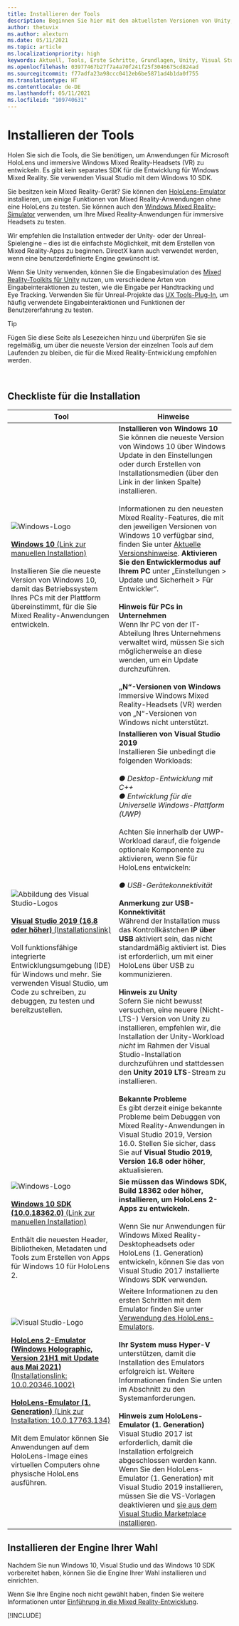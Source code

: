 ```yaml
---
title: Installieren der Tools
description: Beginnen Sie hier mit den aktuellsten Versionen von Unity, Visual Studio und den Tools, die für die Entwicklung für HoloLens und VR empfohlen werden.
author: thetuvix
ms.author: alexturn
ms.date: 05/11/2021
ms.topic: article
ms.localizationpriority: high
keywords: Aktuell, Tools, Erste Schritte, Grundlagen, Unity, Visual Studio, Toolkit, Mixed Reality-Headset, Windows Mixed Reality-Headset, Virtual Reality-Headset, Installation, Windows, HoloLens, Emulator, Unreal, OpenXR
ms.openlocfilehash: 03977467b27f7a4a70f241f25f3046675cd824ad
ms.sourcegitcommit: f77adfa23a98ccc0412eb6be5871ad4b1da0f755
ms.translationtype: HT
ms.contentlocale: de-DE
ms.lasthandoff: 05/11/2021
ms.locfileid: "109740631"
---
```

# <a name="install-the-tools"></a>Installieren der Tools

Holen Sie sich die Tools, die Sie benötigen, um Anwendungen für Microsoft HoloLens und immersive Windows Mixed Reality-Headsets (VR) zu entwickeln. Es gibt kein separates SDK für die Entwicklung für Windows Mixed Reality. Sie verwenden Visual Studio mit dem Windows 10 SDK.

Sie besitzen kein Mixed Reality-Gerät? Sie können den [HoloLens-Emulator](platform-capabilities-and-apis/using-the-hololens-emulator.md) installieren, um einige Funktionen von Mixed Reality-Anwendungen ohne eine HoloLens zu testen. Sie können auch den [Windows Mixed Reality-Simulator](platform-capabilities-and-apis/using-the-windows-mixed-reality-simulator.md) verwenden, um Ihre Mixed Reality-Anwendungen für immersive Headsets zu testen. 

Wir empfehlen die Installation entweder der Unity- oder der Unreal-Spielengine – dies ist die einfachste Möglichkeit, mit dem Erstellen von Mixed Reality-Apps zu beginnen. DirectX kann auch verwendet werden, wenn eine benutzerdefinierte Engine gewünscht ist.

Wenn Sie Unity verwenden, können Sie die Eingabesimulation des [Mixed Reality-Toolkits für Unity](https://github.com/Microsoft/MixedRealityToolkit-Unity) nutzen, um verschiedene Arten von Eingabeinteraktionen zu testen, wie die Eingabe per Handtracking und Eye Tracking. Verwenden Sie für Unreal-Projekte das [UX Tools-Plug-In](https://github.com/microsoft/MixedReality-UXTools-Unreal), um häufig verwendete Eingabeinteraktionen und Funktionen der Benutzererfahrung zu testen.

>[!TIP]
>Fügen Sie diese Seite als Lesezeichen hinzu und überprüfen Sie sie regelmäßig, um über die neueste Version der einzelnen Tools auf dem Laufenden zu bleiben, die für die Mixed Reality-Entwicklung empfohlen werden.

<br>

## <a name="installation-checklist"></a>Checkliste für die Installation

| Tool | Hinweise |
|---------|---------|
| ![Windows-Logo](images/Windows10_logo.png)<br><br><a href="https://www.microsoft.com/software-download/windows10" target="_blank">**Windows 10** (Link zur manuellen Installation)</a><br><br>Installieren Sie die neueste Version von Windows 10, damit das Betriebssystem Ihres PCs mit der Plattform übereinstimmt, für die Sie Mixed Reality-Anwendungen entwickeln.  | **Installieren von Windows 10** <br> Sie können die neueste Version von Windows 10 über Windows Update in den Einstellungen oder durch Erstellen von Installationsmedien (über den Link in der linken Spalte) installieren. <br><br>Informationen zu den neuesten Mixed Reality-Features, die mit den jeweiligen Versionen von Windows 10 verfügbar sind, finden Sie unter [Aktuelle Versionshinweise](https://docs.microsoft.com/windows/mixed-reality/enthusiast-guide/release-notes-october-2018.md). **Aktivieren Sie den Entwicklermodus auf Ihrem PC** unter „Einstellungen > Update und Sicherheit > Für Entwickler“. <br><br> **Hinweis für PCs in Unternehmen**<br>Wenn Ihr PC von der IT-Abteilung Ihres Unternehmens verwaltet wird, müssen Sie sich möglicherweise an diese wenden, um ein Update durchzuführen. <br><br> **„N“-Versionen von Windows**<br> Immersive Windows Mixed Reality-Headsets (VR) werden von „N“-Versionen von Windows nicht unterstützt. |
| ![Abbildung des Visual Studio-Logos](images/visualstudio_logo.png)<br><br><a href="https://visualstudio.microsoft.com/downloads/" target="_blank">**Visual Studio 2019 (16.8 oder höher)** (Installationslink)</a> <br><br>Voll funktionsfähige integrierte Entwicklungsumgebung (IDE) für Windows und mehr. Sie verwenden Visual Studio, um Code zu schreiben, zu debuggen, zu testen und bereitzustellen. | **Installieren von Visual Studio 2019** <br> Installieren Sie unbedingt die folgenden Workloads: <br><br>*● Desktop-Entwicklung mit C++*<br>*● Entwicklung für die Universelle Windows-Plattform (UWP)*<br><br>Achten Sie innerhalb der UWP-Workload darauf, die folgende optionale Komponente zu aktivieren, wenn Sie für HoloLens entwickeln:<br><br>*● USB-Gerätekonnektivität*<br><br>**Anmerkung zur USB-Konnektivität**<br>Während der Installation muss das Kontrollkästchen **IP über USB** aktiviert sein, das nicht standardmäßig aktiviert ist. Dies ist erforderlich, um mit einer HoloLens über USB zu kommunizieren.<br><br>**Hinweis zu Unity**<br>Sofern Sie nicht bewusst versuchen, eine neuere (Nicht-LTS-) Version von Unity zu installieren, empfehlen wir, die Installation der Unity-Workload *nicht* im Rahmen der Visual Studio-Installation durchzuführen und stattdessen den **Unity 2019 LTS**-Stream zu installieren.<br><br>**Bekannte Probleme**<br>Es gibt derzeit einige bekannte Probleme beim Debuggen von Mixed Reality-Anwendungen in Visual Studio 2019, Version 16.0.  Stellen Sie sicher, dass Sie auf **Visual Studio 2019, Version 16.8 oder höher**, aktualisieren. |
| ![Windows-Logo](images/Windows10_logo.png)<br><br><a href="https://developer.microsoft.com//windows/downloads/windows-10-sdk" target="_blank">**Windows 10 SDK (10.0.18362.0)** (Link zur manuellen Installation)</a> <br><br>Enthält die neuesten Header, Bibliotheken, Metadaten und Tools zum Erstellen von Apps für Windows 10 für HoloLens 2. | **Sie müssen das Windows SDK, Build 18362 oder höher, installieren, um HoloLens 2-Apps zu entwickeln.**<br> <br> Wenn Sie nur Anwendungen für Windows Mixed Reality-Desktopheadsets oder HoloLens (1. Generation) entwickeln, können Sie das von Visual Studio 2017 installierte Windows SDK verwenden. |
| ![Visual Studio-Logo](images/HoloLensIcon.jpg)<br><br><a href="https://go.microsoft.com/fwlink/?linkid=2162581" target="_blank">**HoloLens 2-Emulator (Windows Holographic, Version 21H1 mit Update aus Mai 2021)** (Installationslink: 10.0.20346.1002)</a><br> <br><a href="https://go.microsoft.com/fwlink/?linkid=2065980" target="_blank">**HoloLens-Emulator (1. Generation)** (Link zur Installation: 10.0.17763.134)</a> <br><br>Mit dem Emulator können Sie Anwendungen auf dem HoloLens-Image eines virtuellen Computers ohne physische HoloLens ausführen.<br> <br> | Weitere Informationen zu den ersten Schritten mit dem Emulator finden Sie unter [Verwendung des HoloLens-Emulators](../develop/platform-capabilities-and-apis/using-the-hololens-emulator.md).<br> <br> **Ihr System muss Hyper-V** unterstützen, damit die Installation des Emulators erfolgreich ist. Weitere Informationen finden Sie unten im Abschnitt zu den Systemanforderungen. <br> <br> **Hinweis zum HoloLens-Emulator (1. Generation)** <br>  Visual Studio 2017 ist erforderlich, damit die Installation erfolgreich abgeschlossen werden kann. Wenn Sie den HoloLens-Emulator (1. Generation) mit Visual Studio 2019 installieren, müssen Sie die VS-Vorlagen deaktivieren und [sie aus dem Visual Studio Marketplace installieren](https://marketplace.visualstudio.com/items?itemName=WindowsMixedRealityteam.WindowsMixedRealityAppTemplatesVSIX). |

## <a name="install-your-engine-of-choice"></a>Installieren der Engine Ihrer Wahl

Nachdem Sie nun Windows 10, Visual Studio und das Windows 10 SDK vorbereitet haben, können Sie die Engine Ihrer Wahl installieren und einrichten. 

Wenn Sie Ihre Engine noch nicht gewählt haben, finden Sie weitere Informationen unter [Einführung in die Mixed Reality-Entwicklung](./development.md?tabs=unity#what-technology-path-are-you-interested-in). 

[!INCLUDE[](includes/tools-overview.md)]